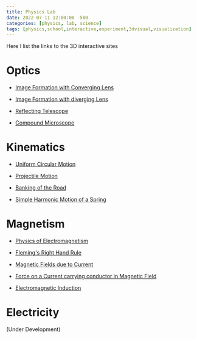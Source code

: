 ```yaml
---
title: Physics Lab
date: 2022-07-11 12:00:00 -500
categories: [physics, lab, science]
tags: [physics,school,interactive,experiment,3dvisual,visualization]
---
```


Here I list the links to the 3D interactive sites 

# Optics

* [Image Formation with Converging Lens](https://physics3dbysaji.github.io/Physics/Convex-Lens.html)

* [Image Formation with diverging Lens](https://physics3dbysaji.github.io/Physics/Convcave-Lens.html)

* [Reflecting Telescope](https://physics3dbysaji.github.io/Physics/Telescope-Lens.html)

* [Compound Microscope](https://physics3dbysaji.github.io/Physics/Microscope-Lens.html)

# Kinematics

* [Uniform Circular Motion](https://physics3dbysaji.github.io/Physics/Circular-Motion.html)

* [Projectile Motion](https://physics3dbysaji.github.io/Physics/Projectile-Motion.html)

* [Banking of the Road](https://physics3dbysaji.github.io/Physics/Car-Banking.html)

* [Simple Harmonic Motion of a Spring](https://physics3dbysaji.github.io/Physics/Spring-Action.html)

# Magnetism

* [Physics of Electromagnetism](https://physics3dbysaji.github.io/Physics/Magnetism/Electromagnetism.html)

* [Fleming's Right Hand Rule](https://physics3dbysaji.github.io/Physics/Thumbs-Rule.html)

* [Magnetic Fields due to Current](https://physics3dbysaji.github.io/Physics/Magnetic-Current-Effect.html)

* [Force on a Current carrying conductor in Magnetic Field](https://physics3dbysaji.github.io/Physics/Force-Current-Effect.html)

* [Electromagnetic Induction](https://physics3dbysaji.github.io/Physics/Induced-Current-Effect.html)

# Electricity

(Under Development)


